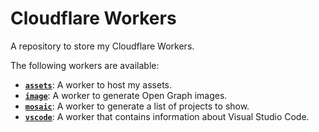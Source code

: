 # Cloudflare Workers

A repository to store my Cloudflare Workers.

The following workers are available:

- [**`assets`**](apps/assets): A worker to host my assets.
- [**`image`**](apps/image): A worker to generate Open Graph images.
- [**`mosaic`**](apps/redirect): A worker to generate a list of projects to show.
- [**`vscode`**](apps/vscode): A worker that contains information about Visual Studio Code.

